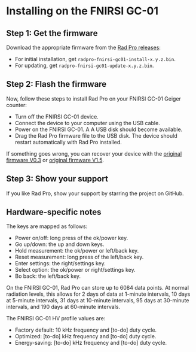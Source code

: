 # Installing on the FNIRSI GC-01

## Step 1: Get the firmware

Download the appropriate firmware from the [Rad Pro releases](https://github.com/Gissio/radpro/releases):
  * For initial installation, get `radpro-fnirsi-gc01-install-x.y.z.bin`.
  * For updating, get `radpro-fnirsi-gc01-update-x.y.z.bin`.

## Step 2: Flash the firmware

Now, follow these steps to install Rad Pro on your FNIRSI GC-01 Geiger counter:

* Turn off the FNIRSI GC-01 device.
* Connect the device to your computer using the USB cable.
* Power on the FNIRSI GC-01. A A USB disk should become available.
* Drag the Rad Pro firmware file to the USB disk. The device should restart automatically with Rad Pro installed.

If something goes wrong, you can recover your device with the [original firmware V0.3](devices/FNIRSI%20GC-01/FNIRSI%20GC-01%20V0.3.zip) or [original firmware V1.5](devices/FNIRSI%20GC-01/FNIRSI%20GC-01%20V1.5.bin).

## Step 3: Show your support

If you like Rad Pro, show your support by starring the project on GitHub.

## Hardware-specific notes

The keys are mapped as follows:

  * Power on/off: long press of the ok/power key.
  * Go up/down: the up and down keys.
  * Hold measurement: the ok/power or left/back key.
  * Reset measurement: long press of the left/back key.
  * Enter settings: the right/settings key.
  * Select option: the ok/power or right/settings key.
  * Bo back: the left/back key.

On the FNIRSI GC-01, Rad Pro can store up to 6084 data points. At normal radiation levels, this allows for 2 days of data at 1-minute intervals, 10 days at 5-minute intervals, 31 days at 10-minute intervals, 95 days at 30-minute intervals, and 190 days at 60-minute intervals.

The FNIRSI GC-01 HV profile values are:

* Factory default: 10 kHz frequency and [to-do] duty cycle.
* Optimized: [to-do] kHz frequency and [to-do] duty cycle.
* Energy-saving: [to-do] kHz frequency and [to-do] duty cycle.
